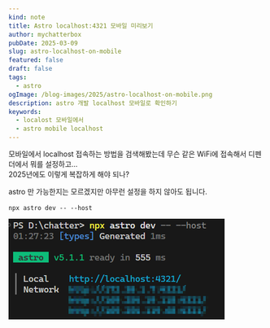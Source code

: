```yaml
---
kind: note
title: Astro localhost:4321 모바일 미리보기
author: mychatterbox
pubDate: 2025-03-09
slug: astro-localhost-on-mobile
featured: false
draft: false
tags:
  - astro
ogImage: /blog-images/2025/astro-localhost-on-mobile.png
description: astro 개발 localhost 모바일로 확인하기
keywords:
  - localost 모바일에서
  - astro mobile localhost
---
```


모바일에서 localhost 접속하는 방법을 검색해봤는데 무슨 같은 WiFi에 접속해서 디펜더에서 뭐를 설정하고...  
2025년에도 이렇게 복잡하게 해야 되나?  

astro 만 가능한지는 모르겠지만 아무런 설정을 하지 않아도 됩니다.  

```
npx astro dev -- --host
```

![astro-localhost-on-mobile](../../assets/blog-images/2025/astro-localhost-on-mobile.png)